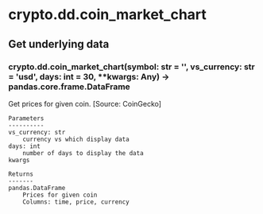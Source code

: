 # crypto.dd.coin_market_chart

## Get underlying data 
### crypto.dd.coin_market_chart(symbol: str = '', vs_currency: str = 'usd', days: int = 30, **kwargs: Any) -> pandas.core.frame.DataFrame

Get prices for given coin. [Source: CoinGecko]

    Parameters
    ----------
    vs_currency: str
        currency vs which display data
    days: int
        number of days to display the data
    kwargs

    Returns
    -------
    pandas.DataFrame
        Prices for given coin
        Columns: time, price, currency
